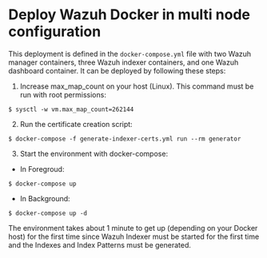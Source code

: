 # Deploy Wazuh Docker in multi node configuration

This deployment is defined in the `docker-compose.yml` file with two Wazuh manager containers, three Wazuh indexer containers, and one Wazuh dashboard container. It can be deployed by following these steps: 

1) Increase max_map_count on your host (Linux). This command must be run with root permissions:
```
$ sysctl -w vm.max_map_count=262144
```
2) Run the certificate creation script:
```
$ docker-compose -f generate-indexer-certs.yml run --rm generator
```
3) Start the environment with docker-compose:

- In Foregroud:
```
$ docker-compose up
```

- In Background:
```
$ docker-compose up -d
```


The environment takes about 1 minute to get up (depending on your Docker host) for the first time since Wazuh Indexer must be started for the first time and the Indexes and Index Patterns must be generated.
